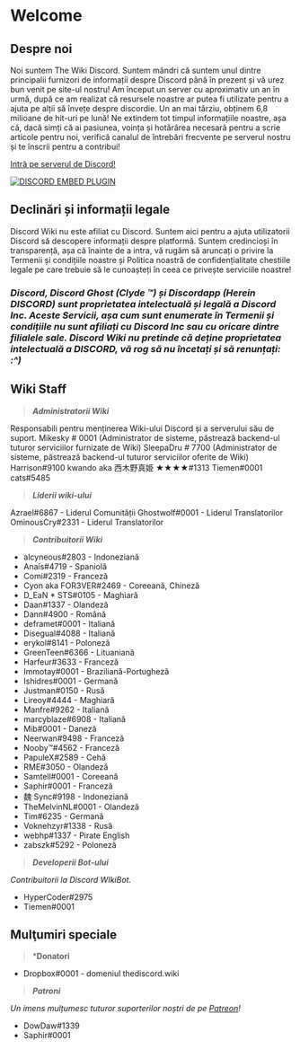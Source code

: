 <!-- TITLE: Acasă -->
<!-- SUBTITLE: Bine ați venit la Wiki Discord! -->

# Welcome
## Despre noi

Noi suntem The Wiki Discord. Suntem mândri că suntem unul dintre principalii furnizori de informații despre Discord până în prezent și vă urez bun venit pe site-ul nostru! Am început un server cu aproximativ un an în urmă, după ce am realizat că resursele noastre ar putea fi utilizate pentru a ajuta pe alții să învețe despre discordie. Un an mai târziu, obținem 6,8 milioane de hit-uri pe lună! Ne extindem tot timpul informațiile noastre, așa că, dacă simți că ai pasiunea, voința și hotărârea necesară pentru a scrie articole pentru noi, verifică canalul de întrebări frecvente pe serverul nostru și te înscrii pentru a contribui!

[Intră pe serverul de Discord!](https://discord.gg/ZRJ9Ghh)

<a href="https://discord.gg/ZRJ9Ghh">![DISCORD EMBED PLUGIN](https://discordapp.com/api/guilds/367460196148183040/widget.png?style=banner2)</a>

## Declinări și informații legale
Discord Wiki nu este afiliat cu Discord. Suntem aici pentru a ajuta utilizatorii Discord să descopere informații despre platformă. Suntem credincioși în transparență, așa că înainte de a intra, vă rugăm să aruncați o privire la Termenii și condițiile noastre și Politica noastră de confidențialitate chestiile legale pe care trebuie să le cunoașteți în ceea ce privește serviciile noastre!

### ***Discord, Discord Ghost (Clyde ™) și Discordapp (Herein DISCORD) sunt proprietatea intelectuală și legală a Discord Inc. Aceste Servicii, așa cum sunt enumerate în Termenii și condițiile nu sunt afiliați cu Discord Inc sau cu oricare dintre filialele sale. Discord Wiki nu pretinde că deține proprietatea intelectuală a DISCORD, vă rog să nu încetați și să renunțați: :^)***


## Wiki Staff

> ***Administratorii Wiki***

Responsabili pentru menținerea Wiki-ului Discord și a serverului său de suport.
Mikesky # 0001 (Administrator de sisteme, păstrează backend-ul tuturor serviciilor furnizate de Wiki)
SleepaDru # 7700 (Administrator de sisteme, păstrează backend-ul tuturor serviciilor oferite de Wiki)
Harrison#9100
kwando aka 西木野真姫 ★★★★#1313
Tiemen#0001
cats#5485

> ***Liderii wiki-ului***

Azrael#6867 - Liderul Comunității
Ghostwolf#0001 - Liderul Translatorilor
OminousCry#2331 - Liderul Translatorilor

> ***Contribuitorii Wiki***

* alcyneous#2803 - Indoneziană
* Anaís#4719 - Spaniolă
* Comi#2319 - Franceză
* Cyon aka FOR3VER#2469 - Coreeană, Chineză
* D_EaN * STS#0105 - Maghiară
* Daan#1337 - Olandeză
* Dann#4900 - Română
* deframet#0001 - Italiană
* Disegual#4088 - Italiană
* erykol#8141 - Poloneză
* GreenTeen#6366 - Lituaniană
* Harfeur#3633 - Franceză
* Immotay#0001 - Braziliană-Portugheză
* Ishidres#0001 - Germană
* Justman#0150 - Rusă
* Lireoy#4444 - Maghiară
* Manfre#9262 - Italiană
* marcyblaze#6908 - Italiană
* Mib#0001 - Daneză
* Neerwan#9498 - Franceză
* Nooby™#4562 - Franceză
* PapuleX#2589 - Cehă
* RME#3050 - Olandeză
* Samtell#0001 - Coreeană
* Saphir#0001 - Franceză
*  魏 Sync#9198 - Indoneziană
*  TheMelvinNL#0001 - Olandeză
*  Tim#6235 - Germană
*  Voknehzyr#1338 - Rusă
*  webhp#1337 - Pirate English 
*   zabszk#5292 - Poloneză

> ***Developerii Bot-ului***

*Contribuitorii la Discord WIkiBot.*
* HyperCoder#2975
* Tiemen#0001

## Mulţumiri speciale

> ***Donatori**

* Dropbox#0001 - domeniul thediscord.wiki

> ***Patroni***

*Un imens mulțumesc tuturor suporterilor noștri de pe [Patreon](https://www.patreon.com/TheDiscordWiki)!*

* DowDaw#1339
* Saphir#0001